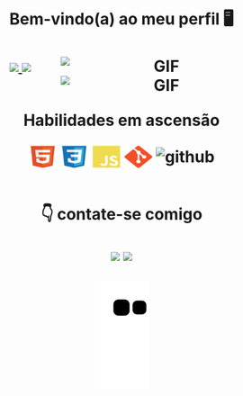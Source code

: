 <h1 align="center">Bem-vindo(a) ao meu perfil 🖥️<h1>

<div align="center">
  <a href="https://github.com/Marvin1423">
  <img height="165em" src="https://github-readme-stats.vercel.app/api?username=Marvin1423&show_icons=true&theme=transparent"/>     </a>
  <a href="https://github-readme-stats.vercel.app/api/top-langs/? username=Heenrike&layout=compact&langs_count=6&theme=transparent" target="_blank"><img height="165em" src="https://github-readme-stats.vercel.app/api/top-langs/?username=Heenrike&layout=compact&langs_count=6&theme=transparent"/></a>
  <img align="right" alt="GIF" src="https://user-images.githubusercontent.com/90595158/224520261-cac35362-4a70-4108-85c8-260ac8e0b0bd.svg#gh-dark-mode-only" width="360px"/>
<img align="right" alt="GIF" src="https://user-images.githubusercontent.com/90595158/224520109-e00b8f1e-08c9-4316-9920-ea4e88701a61.svg#gh-light-mode-only" width="360px"/>

</div>
<div align="center" valign="top"><br>
 <p>Habilidades em ascensão</p>

  <img align="center" alt="HTML" height="40" width="50" src="https://raw.githubusercontent.com/devicons/devicon/master/icons/html5/html5-original.svg">
  <img align="center" alt="CSS" height="40" width="50" src="https://raw.githubusercontent.com/devicons/devicon/master/icons/css3/css3-original.svg">
  <img align="center" alt="Js" height="40" width="50" src="https://raw.githubusercontent.com/devicons/devicon/master/icons/javascript/javascript-plain.svg">
  <img align="center" alt="git" height="40" width="50" src="https://raw.githubusercontent.com/devicons/devicon/master/icons/git/git-original.svg">
  <img align="center" alt="github" height="45" width="45" src="https://cdn-icons-png.flaticon.com/512/536/536452.png">
 </div><br>
 
<div align="center">
    <p>👇 contate-se comigo</p>
   <a href="www.linkedin.com/in/arthur1423" target="_blank"><img src="https://img.shields.io/badge/-LinkedIn-%230077B5?style=for-the-badge&logo=linkedin&logoColor=white" target="_blank"></a>
   <a href="arthurmarvin1423@gmail.com" target="_blank"><img src="https://img.shields.io/badge/-Gmail-%23333?style=for-the-badge&logo=gmail&logoColor=white" target="_blank"></a> 

 
  ![Snake animation](https://github.com/Marvin1423/Marvin1423/blob/output/github-contribution-grid-snake.svg)

</div>
